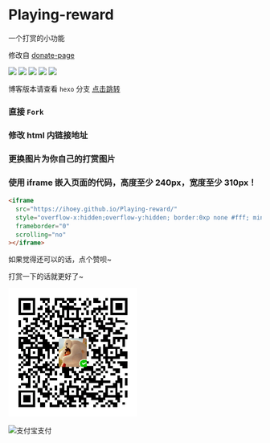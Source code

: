 # Playing-reward

一个打赏的小功能

修改自 [donate-page](https://github.com/Kaiyuan/donate-page)

![](https://img.shields.io/badge/language-JavaScript-blue.svg?style=flat-square)
![](https://img.shields.io/badge/license-MIT-green.svg?style=flat-square)
[![](https://img.shields.io/badge/github-ihoey-orange.svg?style=flat-square)](https://github.com/ihoey)
[![](https://img.shields.io/badge/QQ-✘д✘ヽゝだよ-red.svg?style=flat-square)](http://wpa.qq.com/msgrd?v=3&uin=1058221214&site=qq&menu=yes)
[![](https://img.shields.io/badge/blog-ihoey-ff69b4.svg?style=flat-square)](https://blog.ihoey.com)

博客版本请查看 `hexo` 分支 [点击跳转](https://github.com/ihoey/Playing-reward/tree/hexo)

### 直接 `Fork`

### 修改 html 内链接地址

### 更换图片为你自己的打赏图片

### 使用 iframe 嵌入页面的代码，高度至少 240px，宽度至少 310px！

```html
<iframe
  src="https://ihoey.github.io/Playing-reward/"
  style="overflow-x:hidden;overflow-y:hidden; border:0xp none #fff; min-height:240px; width:100%;"
  frameborder="0"
  scrolling="no"
></iframe>
```

如果觉得还可以的话，点个赞呗~

打赏一下的话就更好了~

![微信支付](images/WeChatQR.png)

![支付宝支付](images/AliPayQR.png)
